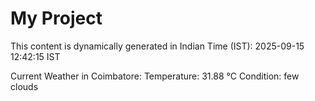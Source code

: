 # My Project

This content is dynamically generated in Indian Time (IST): 2025-09-15 12:42:15 IST


Current Weather in Coimbatore:
Temperature: 31.88 °C
Condition: few clouds

